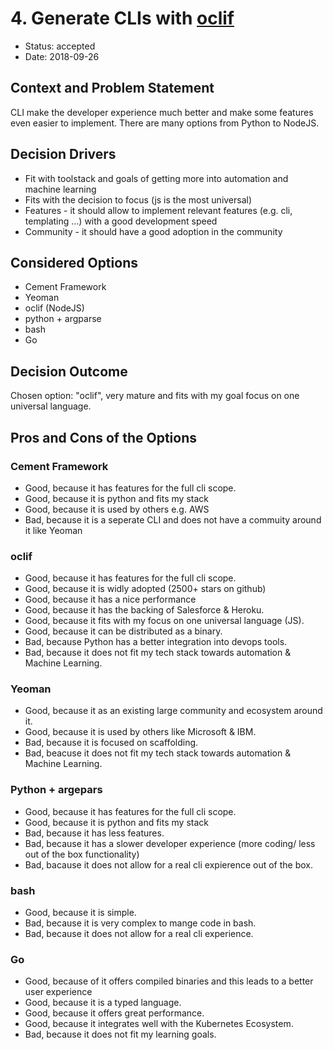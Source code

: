 # 4. Generate CLIs with [oclif](https://oclif.io/docs/introduction)

* Status: accepted
* Date: 2018-09-26 <!-- optional -->

## Context and Problem Statement

CLI make the developer experience much better and make some features even easier to implement. There are many options from Python to NodeJS.

## Decision Drivers <!-- optional -->

* Fit with toolstack and goals of getting more into automation and machine learning
* Fits with the decision to focus (js is the most universal)
* Features - it should allow to implement relevant features (e.g. cli, templating ...) with a good development speed
* Community - it should have a good adoption in the community

## Considered Options

* Cement Framework
* Yeoman
* oclif (NodeJS)
* python + argparse
* bash
* Go

## Decision Outcome

Chosen option: "oclif", very mature and fits with my goal focus on one universal language.

## Pros and Cons of the Options <!-- optional -->

### Cement Framework

* Good, because it has features for the full cli scope. 
* Good, because it is python and fits my stack
* Good, because it is used by others e.g. AWS
* Bad, because it is a seperate CLI and does not have a commuity around it like Yeoman

### oclif

* Good, because it has features for the full cli scope.
* Good, because it is widly adopted (2500+ stars on github)
* Good, because it has a nice performance
* Good, because it has the backing of Salesforce & Heroku.
* Good, because it fits with my focus on one universal language (JS).
* Good, because it can be distributed as a binary.
* Bad, because Python has a better integration into devops tools.  
* Bad, because it does not fit my tech stack towards automation & Machine Learning. 

### Yeoman

* Good, because it as an existing large community and ecosystem around it. 
* Good, because it is used by others like Microsoft & IBM.
* Bad, because it is focused on scaffolding.
* Bad, beacuse it does not fit my tech stack towards automation & Machine Learning. 

### Python + argepars

* Good, because it has features for the full cli scope. 
* Good, because it is python and fits my stack
* Bad, because it has less features.
* Bad, because it has a slower developer experience (more coding/ less out of the box functionality)
* Bad, bacause it does not allow for a real cli expierence out of the box. 

### bash

* Good, because it is simple.
* Bad, because it is very complex to mange code in bash.
* Bad, because it does not allow for a real cli experience.


### Go

* Good, because of it offers compiled binaries and this leads to a better user experience
* Good, because it is a typed language. 
* Good, because it offers great performance. 
* Good, because it integrates well with the Kubernetes Ecosystem.
* Bad, because it does not fit my learning goals.
